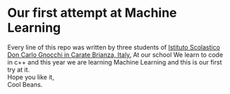 # Our first attempt at Machine Learning
Every line of this repo was written by three students of [Istituto Scolastico Don Carlo Gnocchi in Carate Brianza, Italy.](https://www.liceodongnocchi.eu/) 
At our school We learn to code in c++ and this year we are learning Machine Learning and this is our first try at it.   
Hope you like it,   
Cool Beans.
